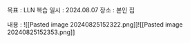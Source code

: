 목표 : LLN 복습
일시 : 2024.08.07
장소 : 본인 집

내용 : ![[Pasted image 20240825152322.png]]![[Pasted image 20240825152353.png]]